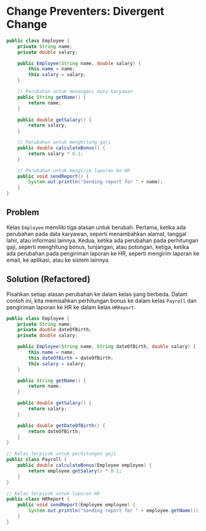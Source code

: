 # Change Preventers: Divergent Change
```java
public class Employee {
    private String name;
    private double salary;

    public Employee(String name, double salary) {
        this.name = name;
        this.salary = salary;
    }

    // Perubahan untuk menangani data karyawan
    public String getName() {
        return name;
    }

    public double getSalary() {
        return salary;
    }

    // Perubahan untuk menghitung gaji
    public double calculateBonus() {
        return salary * 0.1;
    }

    // Perubahan untuk mengirim laporan ke HR
    public void sendReport() {
        System.out.println("Sending report for " + name);
    }
}
```

## Problem
Kelas `Employee` memiliki tiga alasan untuk berubah. Pertama, ketika ada perubahan pada data karyawan, seperti menambahkan alamat, tanggal lahir, atau informasi lainnya. Kedua, ketika ada perubahan pada perhitungan gaji, seperti menghitung bonus, tunjangan, atau potongan, ketiga, ketika ada perubahan pada pengiriman laporan ke HR, seperti mengirim laporan ke email, ke aplikasi, atau ke sistem lainnya.

## Solution (Refactored)
Pisahkan setiap alasan perubahan ke dalam kelas yang berbeda. Dalam contoh ini, kita memisahkan perhitungan bonus ke dalam kelas `Payroll` dan pengiriman laporan ke HR ke dalam kelas `HRReport`.
```java
public class Employee {
    private String name;
    private double dateOfBirth;
    private double salary;

    public Employee(String name, String dateOfBirth, double salary) {
        this.name = name;
        this.dateOfBirth = dateOfBirth;
        this.salary = salary;
    }

    public String getName() {
        return name;
    }

    public double getSalary() {
        return salary;
    }

    public double getDateOfBirth() {
        return dateOfBirth;
    }
}

// Kelas terpisah untuk perhitungan gaji
public class Payroll {
    public double calculateBonus(Employee employee) {
        return employee.getSalary() * 0.1;
    }
}

// Kelas terpisah untuk laporan HR
public class HRReport {
    public void sendReport(Employee employee) {
        System.out.println("Sending report for " + employee.getName());
    }
}
```
